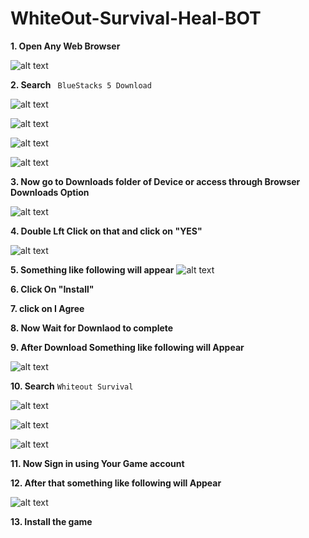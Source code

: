 # WhiteOut-Survival-Heal-BOT

**1. Open Any Web Browser**

![alt text](image.png)

**2. Search**  ``` BlueStacks 5 Download```

![alt text](image-1.png)

![alt text](image-2.png)

![alt text](search.jpg)

![alt text](image-3.png)


**3. Now go to Downloads folder of Device or access through Browser Downloads Option**

![alt text](image-4.png)

**4. Double Lft Click on that and click on "YES"**

![alt text](<WhatsApp Image 2024-03-06 at 21.25.47_5820c0ab.jpg>)

**5. Something like following will appear**
![alt text](image-5.png)

**6. Click On "Install"**

**7. click on I Agree**

**8. Now Wait for Downlaod to complete**

**9. After Download Something like following will Appear**

![alt text](image-6.png)

**10. Search** ```Whiteout Survival```

![alt text](image-7.png)

![alt text](image-8.png)

![alt text](image-9.png)

**11. Now Sign in using Your Game account**

**12. After that something like following will Appear**

![alt text](image-10.png)

**13. Install the game**
